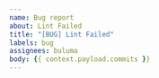 ```yaml
---
name: Bug report
about: Lint Failed
title: "[BUG] Lint Failed"
labels: bug
assignees: buluma
body: {{ context.payload.commits }}
---
```


